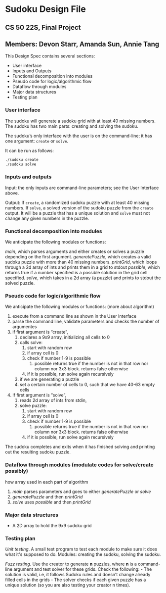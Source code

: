 # Sudoku Design File

## CS 50 22S, Final Project

## Members: Devon Starr, Amanda Sun, Annie Tang

This Design Spec contains several sections:

* User interface
* Inputs and Outputs
* Functional decomposition into modules
* Pseudo code for logic/algorithmic flow
* Dataflow through modules
* Major data structures
* Testing plan

### User interface

The sudoku will generate a sudoku grid with at least 40 missing numbers. The sudoku has two main parts: creating and solving the sudoku.

The sudoku’s only interface with the user is on the command-line; it has one argument: `create` or `solve`.

It can be run as follows:

```bash
./sudoku create
./sudoku solve
```

### Inputs and outputs

Input: the only inputs are command-line parameters; see the User Interface above.

Output: If `create`, a randomized sudoku puzzle with at least 40 missing numbers. If `solve`, a solved version of the sudoku puzzle from the `create` output. It will be a puzzle that has a unique solution and `solve` must not change any given numbers in the puzzle.

### Functional decomposition into modules

We anticipate the following modules or functions:

*main*, which parses arguments and either creates or solves a puzzle depending on the first argument.
*generatePuzzle*, which creates a valid sudoku puzzle with more than 40 missing numbers.
*printGrid*, which loops through a 2d array of ints and prints them in a grid to stdout
*possible*, which returns true if a number specified is a possible solution in the grid cell specified.
*solve*, which takes in a 2d array (a puzzle) and prints to stdout the solved puzzle.

### Pseudo code for logic/algorithmic flow

We anticipate the following modules or functions: (more about algorithm)

1. execute from a command line as shown in the User Interface
2. parse the command line, validate parameters and checks the number of argumentes
3. if first argument is “create”,
	1. declares a 9x9 array, initializing all cells to 0 
	2. calls solve:
		1. start with random row
		2. if array cell is 0
		3. check if number 1-9 is possible
			1. possible returns true if the number is not in that row nor column nor 3x3 block. returns false otherwise
		4. if it is possible, run solve again recursively
	3. if we are generating a puzzle
	4. set a certain number of cells to 0, such that we have 40-63 empty cells
4. If first argument is “solve”,
	1. reads 2d array of ints from stdin,
	2. solve puzzle: 
		1. start with random row
		2. if array cell is 0
		3. check if number 1-9 is possible
			1. possible returns true if the number is not in that row nor column nor 3x3 block. returns false otherwise
		4. if it is possible, run solve again recursively

The sudoku completes and exits when it has finished solving and printing out the resulting sudoku puzzle.

### Dataflow through modules (modulate codes for solve/create possibly)

how array used in each part of algorithm

1. *main* parses parameters and goes to either *generatePuzzle* or *solve*
2. *generatePuzzle* and then *printGrid*
3. *solve* uses *possible* and then *printGrid*

### Major data structures

* A 2D array to hold the 9x9 sudoku grid

### Testing plan

*Unit testing*. A small test program to test each module to make sure it does what it's supposed to do. Modules: creating the sudoku, solving the sudoku.

*Fuzz testing*. Use the creator to generate **n** puzzles, where **n** is a command-line argument and test solver for these grids. Check the following:
	- The solution is valid, i.e, it follows Sudoku rules and doesn’t change already filled cells in the grids
	- The solver checks if each given puzzle has a unique solution (so you are also testing your creator n times).
